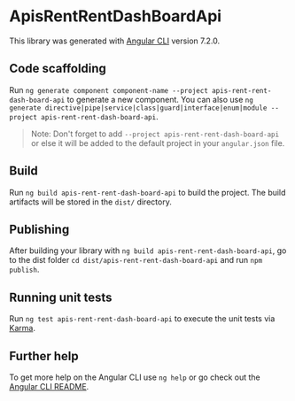 # ApisRentRentDashBoardApi

This library was generated with [Angular CLI](https://github.com/angular/angular-cli) version 7.2.0.

## Code scaffolding

Run `ng generate component component-name --project apis-rent-rent-dash-board-api` to generate a new component. You can also use `ng generate directive|pipe|service|class|guard|interface|enum|module --project apis-rent-rent-dash-board-api`.

> Note: Don't forget to add `--project apis-rent-rent-dash-board-api` or else it will be added to the default project in your `angular.json` file.

## Build

Run `ng build apis-rent-rent-dash-board-api` to build the project. The build artifacts will be stored in the `dist/` directory.

## Publishing

After building your library with `ng build apis-rent-rent-dash-board-api`, go to the dist folder `cd dist/apis-rent-rent-dash-board-api` and run `npm publish`.

## Running unit tests

Run `ng test apis-rent-rent-dash-board-api` to execute the unit tests via [Karma](https://karma-runner.github.io).

## Further help

To get more help on the Angular CLI use `ng help` or go check out the [Angular CLI README](https://github.com/angular/angular-cli/blob/master/README.md).
